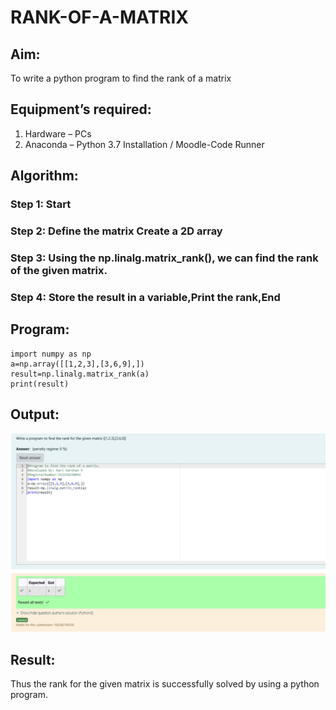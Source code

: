 # RANK-OF-A-MATRIX
## Aim:
To write a python program to find the rank of a matrix
## Equipment’s required:
1. 	Hardware – PCs
2. 	Anaconda – Python 3.7 Installation / Moodle-Code Runner
## Algorithm:
### Step 1: Start
### Step 2: Define the matrix Create a 2D array 
### Step 3: Using the np.linalg.matrix_rank(), we can find the rank of the given matrix.
### Step 4: Store the result in a variable,Print the rank,End


## Program:

```
import numpy as np
a=np.array([[1,2,3],[3,6,9],])
result=np.linalg.matrix_rank(a)
print(result)
```
## Output:

![alt text](<Screenshot 2025-05-22 081220.png>)

## Result:
Thus the rank for the given matrix is successfully solved by  using a python program.

